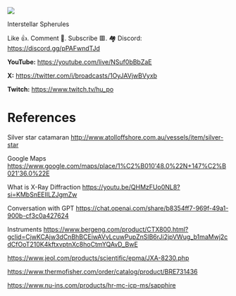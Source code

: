 ![](thumbnails/.png)

Interstellar Spherules

Like 👍. Comment 💬. Subscribe 🟥.
🏘 Discord: https://discord.gg/pPAFwndTJd

**YouTube:** https://youtube.com/live/NSuf0bBbZaE

**X:** https://twitter.com/i/broadcasts/1OyJAVjwBVyxb

**Twitch:** https://www.twitch.tv/hu_po


# References

Silver star catamaran
http://www.atolloffshore.com.au/vessels/item/silver-star

Google Maps
https://www.google.com/maps/place/1%C2%B010'48.0%22N+147%C2%B021'36.0%22E

What is X-Ray Diffraction
https://youtu.be/QHMzFUo0NL8?si=KMbSnEEIILZJgmZw

Conversation with GPT
https://chat.openai.com/share/b8354ff7-969f-49a1-900b-cf3c0a427624

Instruments
https://www.bergeng.com/product/CTX800.html?gclid=CjwKCAjw3dCnBhBCEiwAVvLcuwPupZnSlB6rJi2jpVWug_b1maMwj2cdCfOoT210K4kftxvptnXc8hoCtmYQAvD_BwE

https://www.jeol.com/products/scientific/epma/JXA-8230.php

https://www.thermofisher.com/order/catalog/product/BRE731436

https://www.nu-ins.com/products/hr-mc-icp-ms/sapphire
